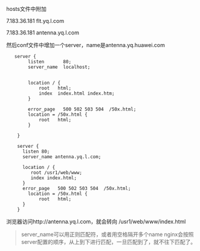 hosts文件中附加

7.183.36.181 flt.yq.l.com

7.183.36.181 antenna.yq.l.com

然后conf文件中增加一个server，name是antenna.yq.huawei.com
```
   server {
        listen       80;
        server_name  localhost;


        location / {
            root   html;
            index  index.html index.htm;
        }

        error_page   500 502 503 504  /50x.html;
        location = /50x.html {
            root   html;
        }

    }

    server {
      listen 80;
      server_name antenna.yq.l.com;

      location / {
         root /usr1/web/www;
         index index.html;
      }
      error_page   500 502 503 504  /50x.html;
        location = /50x.html {
            root   html;
      }
    }
```
浏览器访问http://antenna.yq.l.com，就会转向 /usr1/web/www/index.html

> server_name可以用正则匹配符，或者用空格隔开多个name
> nginx会按照server配置的顺序，从上到下进行匹配，一旦匹配到了，就不往下匹配了。
